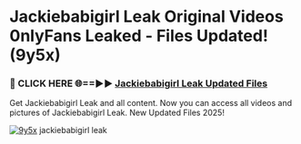 # Jackiebabigirl Leak Original Videos 0nlyFans Leaked - Files Updated! (9y5x)

<h3>🔴 CLICK HERE 🌐==►► <a href="https://tinyurl.com/3hn5wdd3" rel="nofollow">Jackiebabigirl Leak Updated Files</a></h3>

Get Jackiebabigirl Leak and all content. Now you can access all videos and pictures of Jackiebabigirl Leak. New Updated Files 2025!

[![9y5x](https://i.imgur.com/4HnBqBT.gif)](https://tinyurl.com/3hn5wdd3)
jackiebabigirl leak